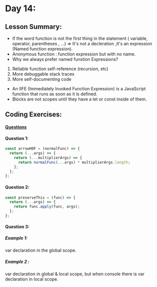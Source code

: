 # Day 14:

## Lesson Summary:
- If the word function is not the first thing in the statement ( variable, operator, parentheses , ...) => It's not a decleration ,It's an expression (Named function expression).
- Anonymous function : function expression but with no name.
- Why we always prefer named funstion Expressions?
 1. Reliable function self-reference (recursion, etc)
2. More debuggable stack traces
3. More self-documenting code
- An IIFE (Immediately Invoked Function Expression) is a JavaScript function that runs as soon as it is defined.
- Blocks are not scopes until they have a let or const inside of them.
 

## Coding Exercises:
  #### [Questions](https://github.com/orjwan-alrajaby/gsg-expressjs-backend-training-2023/blob/main/learning-sprint-1/week3-day3-tasks/tasks.md)

  
  #### Question 1:

```javascript
const arrowHOF = (normalFunc) => {
  return (...args) => {
    return (...multiplierArgs) => {
      return normalFunc(...args) * multiplierArgs.length;
    };
  };
};
```
  #### Question 2:
```javascript
const preserveThis = (func) => {
  return (...args) => {
    return func.apply(func, args);
  };
};
```

  #### Question 3:
##### Example 1:
var declaration in the global scope.
##### Example 2 :
var declaration in global & local scope, but when console there is var declaration in local scope.
